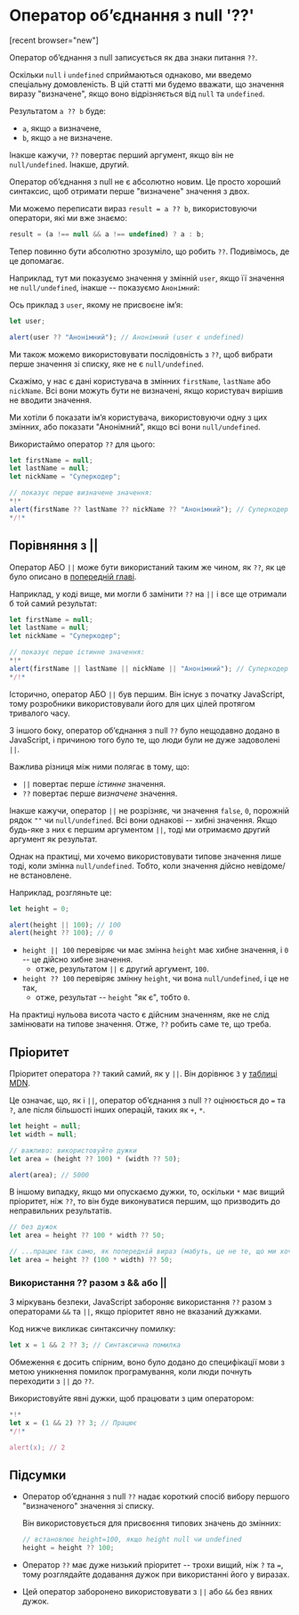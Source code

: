 # Оператор об’єднання з null '??'

[recent browser="new"]

Оператор об’єднання з null записується як два знаки питання `??`.

Оскільки `null` і `undefined` сприймаються однаково, ми введемо спеціальну домовленість. В цій статті ми будемо вважати, що значення виразу "визначене", якщо воно відрізняється від `null` та `undefined`.

Результатом `a ?? b` буде:
- `a`, якщо `a` визначене,
- `b`, якщо `a` не визначене.

Інакше кажучи, `??` повертає перший аргумент, якщо він не `null/undefined`. Інакше, другий.

Оператор об’єднання з null не є абсолютно новим. Це просто хороший синтаксис, щоб отримати перше "визначене" значення з двох.

Ми можемо переписати вираз `result = a ?? b`, використовуючи оператори, які ми вже знаємо:

```js
result = (a !== null && a !== undefined) ? a : b;
```

Тепер повинно бути абсолютно зрозуміло, що робить `??`. Подивімось, де це допомагає.


Наприклад, тут ми показуємо значення у змінній `user`, якщо її значення не `null/undefined`, інакше -- показуємо `Анонімний`:


Ось приклад з `user`, якому не присвоєне ім’я:

```js run
let user;

alert(user ?? "Анонімний"); // Анонімний (user є undefined)
```

Ми також можемо використовувати послідовність з `??`, щоб вибрати перше значення зі списку, яке не є `null/undefined`.

Скажімо, у нас є дані користувача в змінних `firstName`, `lastName` або `nickName`. Всі вони можуть бути не визначені, якщо користувач вирішив не вводити значення.

Ми хотіли б показати ім’я користувача, використовуючи одну з цих змінних, або показати "Анонімний", якщо всі вони `null/undefined`.

Використаймо оператор `??` для цього:

```js run
let firstName = null;
let lastName = null;
let nickName = "Суперкодер";

// показує перше визначене значення:
*!*
alert(firstName ?? lastName ?? nickName ?? "Анонімний"); // Суперкодер
*/!*
```

## Порівняння з ||

Оператор АБО `||` може бути використаний таким же чином, як `??`, як це було описано в [попередній главі](info:logical-operators#or-finds-the-first-truthy-value).

Наприклад, у коді вище, ми могли б замінити `??` на `||` і все ще отримали б той самий результат:

```js run
let firstName = null;
let lastName = null;
let nickName = "Суперкодер";

// показує перше істинне значення:
*!*
alert(firstName || lastName || nickName || "Анонімний"); // Суперкодер
*/!*
```

Історично, оператор АБО `||` був першим. Він існує з початку JavaScript, тому розробники використовували його для цих цілей протягом тривалого часу.

З іншого боку, оператор об’єднання з null `??` було нещодавно додано в JavaScript, і причиною того було те, що люди були не дуже задоволені `||`.

Важлива різниця між ними полягає в тому, що:
- `||` повертає перше *істинне* значення.
- `??` повертає перше *визначене* значення.

Інакше кажучи, оператор `||` не розрізняє, чи значення `false`, `0`, порожній рядок `""` чи `null/undefined`. Всі вони однакові -- хибні значення. Якщо будь-яке з них є першим аргументом `||`, тоді ми отримаємо другий аргумент як результат.

Однак на практиці, ми хочемо використовувати типове значення лише тоді, коли змінна `null/undefined`. Тобто, коли значення дійсно невідоме/не встановлене.

Наприклад, розгляньте це:

```js run
let height = 0;

alert(height || 100); // 100
alert(height ?? 100); // 0
```

- `height || 100` перевіряє чи має змінна `height` має хибне значення, і `0` -- це дійсно хибне значення.
    - отже, результатом `||` є другий аргумент, `100`.
- `height ?? 100` перевіряє змінну `height`, чи вона `null/undefined`, і це не так,
    - отже, результат -- `height` "як є", тобто `0`.

На практиці нульова висота часто є дійсним значенням, яке не слід замінювати на типове значення. Отже, `??` робить саме те, що треба.

## Пріоритет

Пріоритет оператора `??` такий самий, як у `||`. Він дорівнює `3` у [таблиці MDN](https://developer.mozilla.org/en-US/docs/Web/JavaScript/Reference/Operators/Operator_Precedence#Table).

Це означає, що, як і `||`, оператор об’єднання з null `??` оцінюється до `=` та `?`, але після більшості інших операцій, таких як `+`, `*`.

``` js
let height = null;
let width = null;

// важливо: використовуйте дужки
let area = (height ?? 100) * (width ?? 50);

alert(area); // 5000
```

В іншому випадку, якщо ми опускаємо дужки, то, оскільки `*` має вищий пріоритет, ніж `??`, то він буде виконуватися першим, що призводить до неправильних результатів.

```js
// без дужок
let area = height ?? 100 * width ?? 50;

// ...працює так само, як попередній вираз (мабуть, це не те, що ми хочемо):
let area = height ?? (100 * width) ?? 50;
```

### Використання ?? разом з && або ||

З міркувань безпеки, JavaScript забороняє використання `??` разом з операторами `&&` та `||`, якщо пріоритет явно не вказаний дужками.

Код нижче викликає синтаксичну помилку:

```js run
let x = 1 && 2 ?? 3; // Синтаксична помилка
```

Обмеження є досить спірним, воно було додано до специфікації мови з метою уникнення помилок програмування, коли люди почнуть переходити з `||` до `??`.

Використовуйте явні дужки, щоб працювати з цим оператором:

```js run
*!*
let x = (1 && 2) ?? 3; // Працює
*/!*

alert(x); // 2
```

## Підсумки

- Оператор об’єднання з null `??` надає короткий спосіб вибору першого "визначеного" значення зі списку.

    Він використовується для присвоєння типових значень до змінних:

    ```js
    // встановлює height=100, якщо height null чи undefined
    height = height ?? 100;
    ```

- Оператор `??` має дуже низький пріоритет -- трохи вищий, ніж `?` та `=`, тому розглядайте додавання дужок при використанні його у виразах.
- Цей оператор заборонено використовувати з `||` або `&&` без явних дужок.
